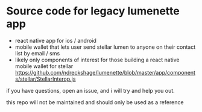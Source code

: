 # Source code for legacy lumenette app

- react native app for ios / android
- mobile wallet that lets user send stellar lumen to anyone on their contact list by email / sms
- likely only components of interest for those building a react native mobile wallet for stellar https://github.com/ndreckshage/lumenette/blob/master/app/components/stellar/StellarInterop.js

if you have questions, open an issue, and i will try and help you out.

this repo will not be maintained and should only be used as a reference
